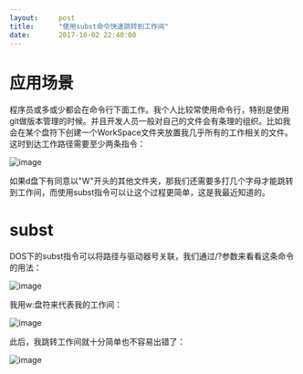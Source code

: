 ```yaml
---
layout:     post
title:      "使用subst命令快速跳转到工作间"
date:       2017-10-02 22:40:00
---
```


# 应用场景

程序员或多或少都会在命令行下面工作。我个人比较常使用命令行，特别是使用git做版本管理的时候。并且开发人员一般对自己的文件会有条理的组织。比如我会在某个盘符下创建一个WorkSpace文件夹放置我几乎所有的工作相关的文件。这时到达工作路径需要至少两条指令：

![image](http://baizihan.com/assets/images/in-post/subst/change_driver.png)

如果d盘下有同意以"W"开头的其他文件夹，那我们还需要多打几个字母才能跳转到工作间，而使用subst指令可以让这个过程更简单，这是我最近知道的。

# subst

DOS下的subst指令可以将路径与驱动器号关联，我们通过/?参数来看看这条命令的用法：

![image](http://baizihan.com/assets/images/in-post/subst/subst_help.png)

我用w:盘符来代表我的工作间：

![image](http://baizihan.com/assets/images/in-post/subst/subst_set.png)

此后，我跳转工作间就十分简单也不容易出错了：

![image](http://baizihan.com/assets/images/in-post/subst/subst_use.png)